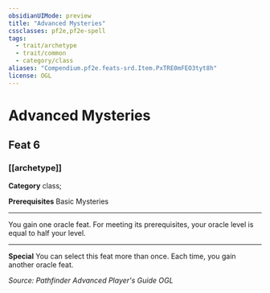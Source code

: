 ```yaml
---
obsidianUIMode: preview
title: "Advanced Mysteries"
cssclasses: pf2e,pf2e-spell
tags:
  - trait/archetype
  - trait/common
  - category/class
aliases: "Compendium.pf2e.feats-srd.Item.PxTRE0mFEO3tyt8h"
license: OGL
---
```

# Advanced Mysteries
## Feat 6
### [[archetype]]

**Category** class; 



**Prerequisites** Basic Mysteries
* * *
You gain one oracle feat. For meeting its prerequisites, your oracle level is equal to half your level.

* * *

**Special** You can select this feat more than once. Each time, you gain another oracle feat.

*Source: Pathfinder Advanced Player's Guide*
*OGL*